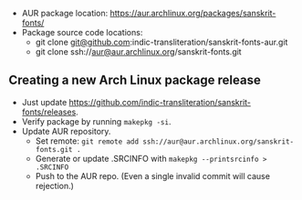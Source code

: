
- AUR package location: <https://aur.archlinux.org/packages/sanskrit-fonts/>
- Package source code locations:
    - git clone git@github.com:indic-transliteration/sanskrit-fonts-aur.git
    - git clone ssh://aur@aur.archlinux.org/sanskrit-fonts.git

## Creating a new Arch Linux package release
- Just update <https://github.com/indic-transliteration/sanskrit-fonts/releases>.
- Verify package by running `makepkg -si`.
- Update AUR repository.
  - Set remote: `git remote add ssh://aur@aur.archlinux.org/sanskrit-fonts.git .`
  - Generate or update .SRCINFO with `makepkg --printsrcinfo > .SRCINFO`
  - Push to the AUR repo. (Even a single invalid commit will cause rejection.)

